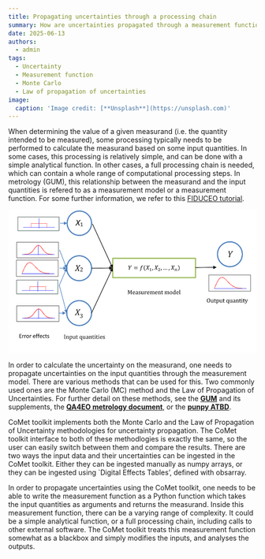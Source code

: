 ```yaml
---
title: Propagating uncertainties through a processing chain
summary: How are uncertainties propagated through a measurement function?
date: 2025-06-13
authors:
  - admin
tags:
  - Uncertainty
  - Measurement function
  - Monte Carlo
  - Law of propagation of uncertainties
image:
  caption: 'Image credit: [**Unsplash**](https://unsplash.com)'
---
```


When determining the value of a given measurand (i.e. the quantity intended to be measured), some processing typically needs to be performed to calculate the measurand based on some input quantities. 
In some cases, this processing is relatively simple, and can be done with a simple analytical function.
In other cases, a full processing chain is needed, which can contain a whole range of computational processing steps.
In metrology (GUM), this relationship between the measurand and the input quantities is refered to as a measurement model or a measurement function. 
For some further information, we refer to this [FIDUCEO tutorial](https://research.reading.ac.uk/fiduceo/archive/tutorials/measurement-function-pt1/#:~:text=Often%2C%20we%20are%20able%20to%20explicitly%20write%20the,X%20i%2C%20via%20the%20functional%20relationship%20f%20f.).

![img.png](img.png)

In order to calculate the uncertainty on the measurand, one needs to propagate uncertainties on the input quantities through the measurement model.
There are various methods that can be used for this. Two commonly used ones are the Monte Carlo (MC) method and the Law of Propagation of Uncertainties. 
For further detail on these methods, see the [**GUM**](https://www.bipm.org/en/committees/jc/jcgm/publications) and its supplements, the [**QA4EO metrology document**](https://qa4eo.org/docs/2_Metrology_Document.pdf), or the [**punpy ATBD**](https://punpy.readthedocs.io/en/latest/content/atbd.html). 

CoMet toolkit implements both the Monte Carlo and the Law of Propagation of Uncertainty methodologies for uncertainty propagation. The CoMet toolkit interface to both of these methodlogies is exactly the same, so the user can easily switch between them and compare the results. There are two ways the input data and their uncertainties can be ingested in the CoMet toolkit. Either they can be ingested manually as numpy arrays, or they can be ingested using `Digital Effects Tables’, defined with obsarray. 

In order to propagate uncertainties using the CoMet toolkit, one needs to be able to write the measurement function as a Python function which takes the input quantities as arguments and returns the measurand. Inside this measurement function, there can be a varying range of complexity. It could be a simple analytical function, or a full processing chain, including calls to other external software. The CoMet toolkit treats this measurement function somewhat as a blackbox and simply modifies the inputs, and analyses the outputs. 
